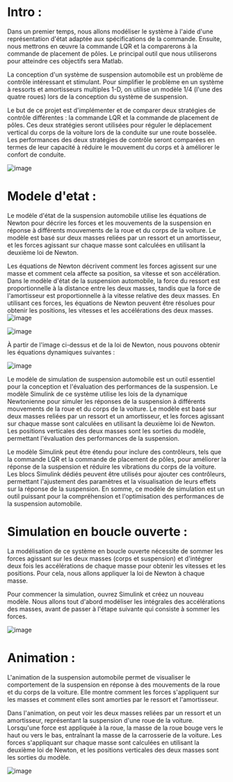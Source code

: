 # Intro :

Dans un premier temps, nous allons modéliser le système à l'aide d'une représentation d'état adaptée aux spécifications de la commande. Ensuite, nous mettrons en œuvre la commande LQR et la comparerons à la commande de placement de pôles. Le principal outil que nous utiliserons pour atteindre ces objectifs sera Matlab.

La conception d'un système de suspension automobile est un problème de contrôle intéressant et stimulant. Pour simplifier le problème en un système à ressorts et amortisseurs multiples 1-D, on utilise un modèle 1/4 (l'une des quatre roues) lors de la conception du système de suspension.

Le but de ce projet est d'implémenter et de comparer deux stratégies de contrôle différentes : la commande LQR et la commande de placement de pôles. Ces deux stratégies seront utilisées pour réguler le déplacement vertical du corps de la voiture lors de la conduite sur une route bosselée. Les performances des deux stratégies de contrôle seront comparées en termes de leur capacité à réduire le mouvement du corps et à améliorer le confort de conduite.

![image](https://user-images.githubusercontent.com/74740705/230244810-cca0e201-6451-45f7-ab10-a84b919fed1c.png)

# Modele d'etat :

Le modèle d'état de la suspension automobile utilise les équations de Newton pour décrire les forces et les mouvements de la suspension en réponse à différents mouvements de la roue et du corps de la voiture. Le modèle est basé sur deux masses reliées par un ressort et un amortisseur, et les forces agissant sur chaque masse sont calculées en utilisant la deuxième loi de Newton.

Les équations de Newton décrivent comment les forces agissent sur une masse et comment cela affecte sa position, sa vitesse et son accélération. Dans le modèle d'état de la suspension automobile, la force du ressort est proportionnelle à la distance entre les deux masses, tandis que la force de l'amortisseur est proportionnelle à la vitesse relative des deux masses. En utilisant ces forces, les équations de Newton peuvent être résolues pour obtenir les positions, les vitesses et les accélérations des deux masses.
![image](https://user-images.githubusercontent.com/74740705/230244078-e357e77b-0f83-41c8-ac3b-96445b789093.png)

![image](https://user-images.githubusercontent.com/74740705/230244166-ffb99639-d5ea-46f9-bbff-c55ab93b6f09.png)

À partir de l'image ci-dessus et de la loi de Newton, nous pouvons obtenir les équations dynamiques suivantes : 

![image](https://user-images.githubusercontent.com/74740705/230244487-fe0b8aa7-5288-4d90-aad1-c8844fc97356.png)

Le modèle de simulation de suspension automobile est un outil essentiel pour la conception et l'évaluation des performances de la suspension. Le modèle Simulink de ce système utilise les lois de la dynamique Newtonienne pour simuler les réponses de la suspension à différents mouvements de la roue et du corps de la voiture. Le modèle est basé sur deux masses reliées par un ressort et un amortisseur, et les forces agissant sur chaque masse sont calculées en utilisant la deuxième loi de Newton. Les positions verticales des deux masses sont les sorties du modèle, permettant l'évaluation des performances de la suspension.

Le modèle Simulink peut être étendu pour inclure des contrôleurs, tels que la commande LQR et la commande de placement de pôles, pour améliorer la réponse de la suspension et réduire les vibrations du corps de la voiture. Les blocs Simulink dédiés peuvent être utilisés pour ajouter ces contrôleurs, permettant l'ajustement des paramètres et la visualisation de leurs effets sur la réponse de la suspension. En somme, ce modèle de simulation est un outil puissant pour la compréhension et l'optimisation des performances de la suspension automobile.

# Simulation en boucle ouverte :

La modélisation de ce système en boucle ouverte nécessite de sommer les forces agissant sur les deux masses (corps et suspension) et d'intégrer deux fois les accélérations de chaque masse pour obtenir les vitesses et les positions. Pour cela, nous allons appliquer la loi de Newton à chaque masse.

Pour commencer la simulation, ouvrez Simulink et créez un nouveau modèle. Nous allons tout d'abord modéliser les intégrales des accélérations des masses, avant de passer à l'étape suivante qui consiste à sommer les forces.

![image](https://user-images.githubusercontent.com/74740705/230245155-f03061a6-d969-4465-b3b0-d60693eef5b9.png)

# Animation :

L'animation de la suspension automobile permet de visualiser le comportement de la suspension en réponse à des mouvements de la roue et du corps de la voiture. Elle montre comment les forces s'appliquent sur les masses et comment elles sont amorties par le ressort et l'amortisseur.

Dans l'animation, on peut voir les deux masses reliées par un ressort et un amortisseur, représentant la suspension d'une roue de la voiture. Lorsqu'une force est appliquée à la roue, la masse de la roue bouge vers le haut ou vers le bas, entraînant la masse de la carrosserie de la voiture. Les forces s'appliquant sur chaque masse sont calculées en utilisant la deuxième loi de Newton, et les positions verticales des deux masses sont les sorties du modèle.

![image](https://user-images.githubusercontent.com/74740705/230245214-f547aa99-e22e-465e-8043-d1367e92c401.png)




